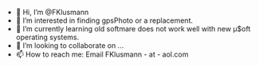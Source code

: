 - 👋 Hi, I’m @FKlusmann
- 👀 I’m interested in finding gpsPhoto or a replacement. 
- 🌱 I’m currently learning old softmare does not work well with new µ$oft operating systems.
- 💞️ I’m looking to collaborate on ...
- 📫 How to reach me: Email FKlusmann - at - aol.com

<!---
FKlusmann/FKlusmann is a ✨ special ✨ repository because its `README.md` (this file) appears on your GitHub profile.
You can click the Preview link to take a look at your changes.
--->

